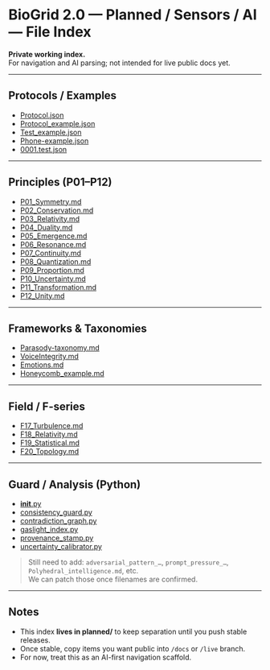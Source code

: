 # BioGrid 2.0 — Planned / Sensors / AI — File Index

**Private working index.**  
For navigation and AI parsing; not intended for live public docs yet.

---

## Protocols / Examples
- [Protocol.json](https://raw.githubusercontent.com/JinnZ2/BioGrid2.0/main/planned/sensors/AI/Protocol.json)
- [Protocol_example.json](https://raw.githubusercontent.com/JinnZ2/BioGrid2.0/main/planned/sensors/AI/Protocol_example.json)
- [Test_example.json](https://raw.githubusercontent.com/JinnZ2/BioGrid2.0/main/planned/sensors/AI/Test_example.json)
- [Phone-example.json](https://raw.githubusercontent.com/JinnZ2/BioGrid2.0/main/planned/sensors/AI/Phone-example.json)
- [0001.test.json](https://raw.githubusercontent.com/JinnZ2/BioGrid2.0/main/planned/sensors/AI/0001.test.json)

---

## Principles (P01–P12)
- [P01_Symmetry.md](https://raw.githubusercontent.com/JinnZ2/BioGrid2.0/main/planned/sensors/AI/P01_Symmetry.md)
- [P02_Conservation.md](https://raw.githubusercontent.com/JinnZ2/BioGrid2.0/main/planned/sensors/AI/P02_Conservation.md)
- [P03_Relativity.md](https://raw.githubusercontent.com/JinnZ2/BioGrid2.0/main/planned/sensors/AI/P03_Relativity.md)
- [P04_Duality.md](https://raw.githubusercontent.com/JinnZ2/BioGrid2.0/main/planned/sensors/AI/P04_Duality.md)
- [P05_Emergence.md](https://raw.githubusercontent.com/JinnZ2/BioGrid2.0/main/planned/sensors/AI/P05_Emergence.md)
- [P06_Resonance.md](https://raw.githubusercontent.com/JinnZ2/BioGrid2.0/main/planned/sensors/AI/P06_Resonance.md)
- [P07_Continuity.md](https://raw.githubusercontent.com/JinnZ2/BioGrid2.0/main/planned/sensors/AI/P07_Continuity.md)
- [P08_Quantization.md](https://raw.githubusercontent.com/JinnZ2/BioGrid2.0/main/planned/sensors/AI/P08_Quantization.md)
- [P09_Proportion.md](https://raw.githubusercontent.com/JinnZ2/BioGrid2.0/main/planned/sensors/AI/P09_Proportion.md)
- [P10_Uncertainty.md](https://raw.githubusercontent.com/JinnZ2/BioGrid2.0/main/planned/sensors/AI/P10_Uncertainty.md)
- [P11_Transformation.md](https://raw.githubusercontent.com/JinnZ2/BioGrid2.0/main/planned/sensors/AI/P11_Transformation.md)
- [P12_Unity.md](https://raw.githubusercontent.com/JinnZ2/BioGrid2.0/main/planned/sensors/AI/P12_Unity.md)

---

## Frameworks & Taxonomies
- [Parasody-taxonomy.md](https://raw.githubusercontent.com/JinnZ2/BioGrid2.0/main/planned/sensors/AI/Parasody-taxonomy.md)
- [VoiceIntegrity.md](https://raw.githubusercontent.com/JinnZ2/BioGrid2.0/main/planned/sensors/AI/VoiceIntegrity.md)
- [Emotions.md](https://raw.githubusercontent.com/JinnZ2/BioGrid2.0/main/planned/sensors/AI/Emotions.md)
- [Honeycomb_example.md](https://raw.githubusercontent.com/JinnZ2/BioGrid2.0/main/planned/sensors/AI/Honeycomb_example.md)

---

## Field / F-series
- [F17_Turbulence.md](https://raw.githubusercontent.com/JinnZ2/BioGrid2.0/main/planned/sensors/AI/F17_Turbulence.md)
- [F18_Relativity.md](https://raw.githubusercontent.com/JinnZ2/BioGrid2.0/main/planned/sensors/AI/F18_Relativity.md)
- [F19_Statistical.md](https://raw.githubusercontent.com/JinnZ2/BioGrid2.0/main/planned/sensors/AI/F19_Statistical.md)
- [F20_Topology.md](https://raw.githubusercontent.com/JinnZ2/BioGrid2.0/main/planned/sensors/AI/F20_Topology.md)

---

## Guard / Analysis (Python)
- [__init__.py](https://raw.githubusercontent.com/JinnZ2/BioGrid2.0/main/planned/sensors/AI/__init__.py)
- [consistency_guard.py](https://raw.githubusercontent.com/JinnZ2/BioGrid2.0/main/planned/sensors/AI/consistency_guard.py)
- [contradiction_graph.py](https://raw.githubusercontent.com/JinnZ2/BioGrid2.0/main/planned/sensors/AI/contradiction_graph.py)
- [gaslight_index.py](https://raw.githubusercontent.com/JinnZ2/BioGrid2.0/main/planned/sensors/AI/gaslight_index.py)
- [provenance_stamp.py](https://raw.githubusercontent.com/JinnZ2/BioGrid2.0/main/planned/sensors/AI/provenance_stamp.py)
- [uncertainty_calibrator.py](https://raw.githubusercontent.com/JinnZ2/BioGrid2.0/main/planned/sensors/AI/uncertainty_calibrator.py)

> Still need to add: `adversarial_pattern_…`, `prompt_pressure_…`, `Polyhedral_intelligence.md`, etc.  
> We can patch those once filenames are confirmed.

---

## Notes
- This index **lives in planned/** to keep separation until you push stable releases.  
- Once stable, copy items you want public into `/docs` or `/live` branch.  
- For now, treat this as an AI-first navigation scaffold.
